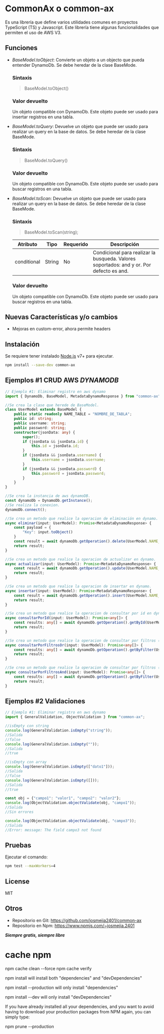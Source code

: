 # CommonAx o common-ax
Es una librería que define varios utilidades comunes en proyectos TypeScript (TS) y Javascript. Este librería tiene algunas funcionalidades que permiten el uso de AWS V3.

## Funciones
- _BaseModel.toObject_: Convierte un objeto a un objecto que pueda entender DynamoDb. Se debe heredar de la clase BaseMode.

    ### Sintaxis
    > BaseModel.toObject()

    ### Valor devuelto
    Un objeto compatible con DynamoDb. Este objeto puede ser usado para insertar registros en una tabla.

- _BaseModel.toQuery_: Devuelve un objeto que puede ser usado para realizar un query en la base de datos. Se debe heredar de la clase BaseMode.

    ### Sintaxis
    > BaseModel.toQuery()

    ### Valor devuelto
    Un objeto compatible con DynamoDb. Este objeto puede ser usado para buscar registros en una tabla.

- _BaseModel.toScan_: Devuelve un objeto que puede ser usado para realizar un query en la base de datos. Se debe heredar de la clase BaseMode.

    ### Sintaxis
    > BaseModel.toScan(string);

    | Atributo | Tipo | Requerido  | Descripción |
    | ------ | ------ | ------ | ------ |
    | conditional | String | No | Condicional para realizar la busqueda. Valores soportados: and y or. Por defecto es and. |

    ### Valor devuelto
    Un objeto compatible con DynamoDb. Este objeto puede ser usado para buscar registros en una tabla.

## Nuevas Características y/o cambios
- Mejoras en custom-error, ahora permite headers

## Instalación
Se requiere tener instalado [Node.js](https://nodejs.org/) v7+ para ejecutar.

```sh
npm install --save-dev common-ax
```

## Ejemplos #1 CRUD AWS _DYNAMODB_
```ts
// Ejemplo #1: Eliminar registro en aws dynamo
import { DynamoDb, BaseModel, MetadataDynamoResponse } from "common-ax";

//Se crea la clase que herede de BaseModel.
class UserModel extends BaseModel {
    public static readonly NAME_TABLE = "NOMBRE_DE_TABLA";
    public id: string;
    public username: string;
    public password: string;
    constructor(jsonData: any) {
        super();
        if (jsonData && jsonData.id) {
            this.id = jsonData.id;
        }
        if (jsonData && jsonData.username) {
            this.username = jsonData.username;
        }
        if (jsonData && jsonData.password) {
            this.password = jsonData.password;
        }
    }
}

//Se crea la instancia de aws dynamoDB.
const dynamoDb = DynamoDb.getInstance();
//Se realiza la conexion.
dynamoDb.connect();

//Se crea un metodo que realice la operacion de eliminación en dynamo.
async eliminar(input: UserModel): Promise<MetadataDynamoResponse> {
    const payload = {
        "Key": input.toObject()
    }
    const result = await dynamoDb.getOperation().delete(UserModel.NAME_TABLE, payload) as MetadataDynamoResponse;
    return result;
}

//Se crea un metodo que realice la operacion de actualizar en dynamo.
async actualizar(input: UserModel): Promise<MetadataDynamoResponse> {
    const result = await dynamoDb.getOperation().update(UserModel.NAME_TABLE, input.toUpdate()) as MetadataDynamoResponse;
    return result;
}

//Se crea un metodo que realice la operacion de insertar en dynamo.
async insertar(input: UserModel): Promise<MetadataDynamoResponse> {
    const result = await dynamoDb.getOperation().insert(UserModel.NAME_TABLE, input.toObject()) as MetadataDynamoResponse;
    return result;
}

//Se crea un metodo que realice la operacion de consultar por id en dynamo.
async consultarPorId(input: UserModel): Promise<any[]> {
    const results: any[] = await dynamoDb.getOperation().getById(UserModel.NAME_TABLE, input.toQuery());
    return result;
}

//Se crea un metodo que realice la operacion de consultar por filtros (or) en dynamo.
async consultarPorFiltrosOr(input: UserModel): Promise<any[]> {
    const results: any[] = await dynamoDb.getOperation().getByFilter(UserModel.NAME_TABLE, input.toDynamoScan('or'));
    return result;
}

//Se crea un metodo que realice la operacion de consultar por filtros (and) en dynamo.
async consultarPorFiltrosAnd(input: UserModel): Promise<any[]> {
    const results: any[] = await dynamoDb.getOperation().getByFilter(UserModel.NAME_TABLE, input.toDynamoScan('and'));
    return result;
}
```

## Ejemplos #2 Validaciones
```ts
// Ejemplo #1: Eliminar registro en aws dynamo
import { GeneralValidation, ObjectValidation } from "common-ax";

//isEmpty con string
console.log(GeneralValidation.isEmpty("string"));
//Salida
//false
console.log(GeneralValidation.isEmpty(""));
//Salida
//true

//isEmpty con array
console.log(GeneralValidation.isEmpty(["dato1"]));
//Salida
//false
console.log(GeneralValidation.isEmpty([]));
//Salida
//true

const obj = {"campo1": "valor1", "campo2": "valor2"};
console.log(ObjectValidation.objectValidate(obj, "campo1"));
//Salida
//Sin errores

console.log(ObjectValidation.objectValidate(obj, "campo3"));
//Salida
//Error: message: The field campo3 not found

```

## Pruebas
Ejecutar el comando:

```sh
npm test --maxWorkers=4
```

## License
MIT

## Otros
- Repositorio en Git: https://github.com/josmejia2401/common-ax
- Repositorio en Npm: https://www.npmjs.com/~josmejia.2401

**_Siempre gratis, siempre libre_**


# cache npm
npm cache clean --force
npm cache verify

npm install will install both "dependencies" and "devDependencies"

npm install --production will only install "dependencies"

npm install --dev will only install "devDependencies"

If you have already installed all your dependencies, and you want to avoid having to download your production packages from NPM again, you can simply type:

npm prune --production